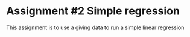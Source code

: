 # Assignment #2 Simple regression
This assignment is to use a giving data to run a simple linear regression
